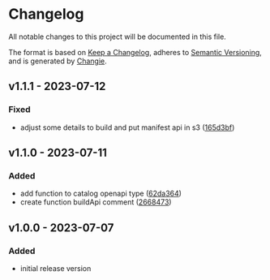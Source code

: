 # Changelog
All notable changes to this project will be documented in this file.

The format is based on [Keep a Changelog](https://keepachangelog.com/en/1.0.0/),
adheres to [Semantic Versioning](https://semver.org/spec/v2.0.0.html),
and is generated by [Changie](https://github.com/miniscruff/changie).


## v1.1.1 - 2023-07-12
### Fixed
* adjust some details to build and put manifest api in s3 ([165d3bf](https://github.com/will-bank/build-catalog-info-action/commit/165d3bfa820d6fbc93aa1d840b19c61a60092083))

## v1.1.0 - 2023-07-11
### Added
* add function to catalog openapi type ([62da364](https://github.com/will-bank/build-catalog-info-action/commit/62da364f03acb2f034c77a9a690d73aac29a2e63))
* create function buildApi comment ([2668473](https://github.com/will-bank/build-catalog-info-action/commit/26684735867826920f680ecab94d6960e0a8cc62))

## v1.0.0 - 2023-07-07
### Added
* initial release version
